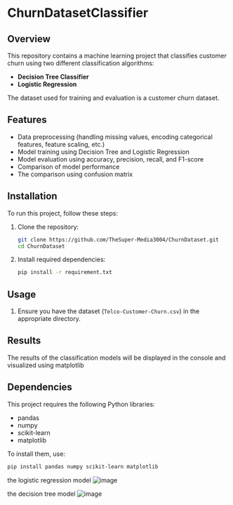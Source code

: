 # ChurnDatasetClassifier

## Overview
This repository contains a machine learning project that classifies customer churn using two different classification algorithms:
- **Decision Tree Classifier**
- **Logistic Regression**

The dataset used for training and evaluation is a customer churn dataset.

## Features
- Data preprocessing (handling missing values, encoding categorical features, feature scaling, etc.)
- Model training using Decision Tree and Logistic Regression
- Model evaluation using accuracy, precision, recall, and F1-score
- Comparison of model performance
- The comparison using confusion matrix

## Installation
To run this project, follow these steps:

1. Clone the repository:
   ```bash
   git clone https://github.com/TheSuper-Media3004/ChurnDataset.git
   cd ChurnDataset
   ```
2. Install required dependencies:
   ```bash
   pip install -r requirement.txt
   ```

## Usage
1. Ensure you have the dataset (`Telco-Customer-Churn.csv`) in the appropriate directory.


## Results
The results of the classification models will be displayed in the console and visualized using matplotlib 

## Dependencies
This project requires the following Python libraries:
- pandas
- numpy
- scikit-learn
- matplotlib

To install them, use:
```bash
pip install pandas numpy scikit-learn matplotlib 
```
the logistic regression model
  ![image](https://github.com/user-attachments/assets/437d2832-e63d-4019-b37e-3ff73a7926d3)

  the decision tree model
![image](https://github.com/user-attachments/assets/0f342fda-1989-4ef5-b5a7-a44793194759)






